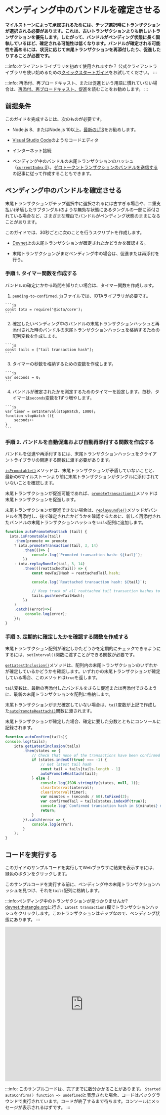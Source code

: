 # ペンディング中のバンドルを確定させる
<!-- # Confirm a pending bundle -->

**マイルストーンによって承認されるためには、チップ選択時にトランザクションが選択される必要があります。これは、古いトランザクションよりも新しいトランザクションを優先します。したがって、バンドルがペンディング状態に長く固執しているほど、確定される可能性は低くなります。バンドルが確定される可能性を高めるには、状況に応じて末尾トランザクションを再添付したり、促進したりすることが必要です。**
<!-- **To be approved by a milestone, a transaction must be selected during tip selection, which favors new transactions over old ones. Therefore, the longer a bundle is stuck in a pending state, the less likely it is to be confirmed. To increase the chances of a bundle being confirmed, you can reattach and promote its tail transaction, depending on the circumstances.** -->

:::info:クライアントライブラリを初めて使用されますか？
公式クライアントライブラリを使い始めるための[クイックスタートガイド](root://getting-started/0.1/tutorials/get-started.md)をお試してください。
:::
<!-- :::info:First time using a client library? -->
<!-- [Try our quickstart guide](root://getting-started/0.1/tutorials/get-started.md) for getting started with the official client libraries. -->
<!-- ::: -->

:::info:
再添付、再ブロードキャスト、または促進という用語に慣れていない場合は、[再添付、再ブロードキャスト、促進](../concepts/reattach-rebroadcast-promote.md)を読むことをお勧めします。
:::
<!-- :::info: -->
<!-- If you're unfamiliar with the terms reattach, rebroadcast, or promote, we recommend that you [read about these concepts](../concepts/reattach-rebroadcast-promote.md). -->
<!-- ::: -->

## 前提条件
<!-- ## Prerequisites -->

このガイドを完成するには、次のものが必要です。
<!-- To complete this guide, you need the following: -->

* Node.js 8、またはNode.js 10以上。[最新のLTS](https://nodejs.org/en/download/)をお勧めします。
<!-- * Node.js 8, or Node.js 10 or higher. We recommend the [latest LTS](https://nodejs.org/en/download/). -->
* [Visual Studio Code](https://code.visualstudio.com/Download)のようなコードエディタ
<!-- * A code editor such as [Visual Studio Code](https://code.visualstudio.com/Download) -->
* インターネット接続
<!-- * An Internet connection -->
* ペンディング中のバンドルの末尾トランザクションのハッシュ（[`currentIndex` 0](../references/structure-of-a-bundle.md)）。[ゼロトークントランザクションのバンドルを送信する](../how-to-guides/send-bundle.md)の記事に従って作成することもできます。
<!-- * A tail transaction hash ([`currentIndex` 0](../references/structure-of-a-bundle.md)) from any pending bundle. You can create one by following the ['Send a bundle of zero-value transactions' guide](../how-to-guides/send-bundle.md) -->

## ペンディング中のバンドルを確定させる
<!-- ## Confirm a pending bundle -->

末尾トランザクションがチップ選択中に選択されるには古すぎる場合や、二重支払い(矛盾したサブタングル)のような無効な状態にあるタングルの一部に添付されている場合など、さまざまな理由でバンドルがペンディング状態のままになることがあります。
<!-- A bundle can be stuck in a pending state for many reasons, for example if its tail transaction is too old to be selected during tip selection or if it's attached to a part of the Tangle that leads to an invalid state such as a double-spend (inconsistent subtangle). -->

このガイドでは、30秒ごとに次のことを行うスクリプトを作成します。
<!-- In this guide, you'll create a script that does the following every 30 seconds: -->

* [Devnet](root://getting-started/0.1/references/iota-networks.md#devnet)上の末尾トランザクションが確定されたかどうかを確認する。
<!-- * Check if a tail transaction on the [Devnet](root://getting-started/0.1/references/iota-networks.md#devnet) has been confirmed -->
* 末尾トランザクションがまだペンディング中の場合は、促進または再添付を行う。
<!-- * If the tail transaction is still pending, promote or reattach it -->

### 手順 1. タイマー関数を作成する
<!-- ### Step 1. Create a timer function -->

バンドルの確定にかかる時間を知りたい場合は、タイマー関数を作成します。
<!-- If you want to know how long it took for a bundle to be confirmed, create a timer function. -->

1. `pending-to-confirmed.js`ファイルでは、IOTAライブラリが必要です。
  <!-- 1. In the pending-to-confirmed.js file, require the IOTA library -->

    ```js
    const Iota = require('@iota/core');
    ```

2. 確定したいペンディング中のバンドルの末尾トランザクションハッシュと再添付された時のバンドルの末尾トランザクションハッシュを格納するための配列変数を作成します。
  <!-- 2. Create a variable to store the tail transaction hash of the pending bundle that you want to confirm as well as the tail transaction hashes of any future reattached bundles -->

    ```js
    const tails = ["tail transaction hash"];
    ```

3. タイマーの秒数を格納するための変数を作成します。
  <!-- 3. Create a variable to store the number of seconds for the timer -->

    ```js
    var seconds = 0;
    ```

4. バンドルが確定されたかを測定するためのタイマーを設定します。毎秒、タイマーは`seconds`変数を1ずつ増やします。
  <!-- 4. Set the timer to measure how long it takes for the bundle to be confirmed. Every second, the timer will increment the `seconds` variable by one. -->

    ```js
    var timer = setInterval(stopWatch, 1000);
    function stopWatch (){
        seconds++
    }
    ```

### 手順 2. バンドルを自動促進および自動再添付する関数を作成する
<!-- ### Step 2. Create a function to auto-promote and auto-reattach bundles -->

バンドルを促進や再添付するには、末尾トランザクションハッシュをクライアントライブラリの関連する関数に渡す必要があります。
<!-- To promote and reattach a bundle, you need to pass its tail transaction hash to the relevant function in the client library. -->

[`isPromotable()`](https://github.com/iotaledger/iota.js/blob/next/api_reference.md#module_core.isPromotable)メソッドは、末尾トランザクションが矛盾していないことと、最新の6マイルストーンより前に末尾トランザクションがタングルに添付されていないことを確認します。
<!-- The [`isPromotable()`](https://github.com/iotaledger/iota.js/blob/next/api_reference.md#module_core.isPromotable) method checks if the tail transaction is consistent and was not attached to the Tangle before the most recent 6 milestones. -->

末尾トランザクションが促進可能であれば、[`promoteTransaction()`](https://github.com/iotaledger/iota.js/blob/next/api_reference.md#module_core.promoteTransaction)メソッドは末尾トランザクションを促進します。
<!-- If the tail transaction is promotable, the [`promoteTransaction()`](https://github.com/iotaledger/iota.js/blob/next/api_reference.md#module_core.promoteTransaction) method promotes it. -->

末尾トランザクションが促進できない場合は、[`replayBundle()`](https://github.com/iotaledger/iota.js/blob/next/api_reference.md#module_core.replayBundle)メソッドがバンドルを再添付し、後で確定されたかどうかを確認するために、新しく再添付されたバンドルの末尾トランザクションハッシュを`tails`配列に追加します。
<!-- If the tail transaction isn't promotable, the [`replayBundle()`](https://github.com/iotaledger/iota.js/blob/next/api_reference.md#module_core.replayBundle) method reattaches the bundle, then the new reattached bundle's tail transaction hash is added to the `tails` array so that it can be checked for confirmation later on. -->

```js
function autoPromoteReattach (tail) {
  iota.isPromotable(tail)
    .then(promote => promote
    ? iota.promoteTransaction(tail, 3, 14)
        .then(()=> {
            console.log(`Promoted transaction hash: ${tail}`);
        })
    : iota.replayBundle(tail, 3, 14)
        .then(([reattachedTail]) => {
            const newTailHash = reattachedTail.hash;

            console.log(`Reattached transaction hash: ${tail}`);

            // Keep track of all reattached tail transaction hashes to check for confirmation
            tails.push(newTailHash);
        })
    )
    .catch((error)=>{
         console.log(error);
    });
}
```

### 手順 3. 定期的に確定したかを確認する関数を作成する
<!-- ### Step 3. Create a function to check for confirmation at regular intervals -->

末尾トランザクション配列が確定しかたどうかを定期的にチェックできるようにするには、`setInterval()`関数に渡すことができる関数が必要です。
<!-- To be able to check the array of tail transactions for confirmation at regular intervals, you need a function that can be passed to a `setInterval()` function. -->

[`getLatestInclusion()`](https://github.com/iotaledger/iota.js/blob/next/api_reference.md#module_core.getLatestInclusion)メソッドは、配列内の末尾トランザクションのいずれかが確定しているかどうかを確認します。いずれかの末尾トランザクションが確定している場合、このメソッドは`true`を返します。
<!-- The [`getLatestInclusion()`](https://github.com/iotaledger/iota.js/blob/next/api_reference.md#module_core.getLatestInclusion) method checks if any of the tail transactions in the array have been confirmed. If any of the transactions have been confirmed this method returns `true`. -->

`tail`変数は、最新の再添付したバンドルをさらに促進または再添付できるように、最新の末尾トランザクションを配列に格納します。
<!-- The `tail` variable stores the last tail transaction in the array so that the latest reattachment can be promoted or reattached. -->

末尾トランザクションがまだ確定していない場合は、`tail`変数が上記で作成した[`autoPromoteReattach()`](#create-a-function-to-auto-promote-and-auto-reattach-bundles)関数に渡されます。
<!-- If none of the tail transactions have been confirmed yet, the `tail` variable is passed to the [`autoPromoteReattach()`](#create-a-function-to-auto-promote-and-auto-reattach-bundles) function. -->

末尾トランザクションが確定した場合、確定に要した分数とともにコンソールに記録されます。
<!-- If a tail transaction has been confirmed, it's logged to the console along with the number of minutes it took to confirm. -->

```js
function autoConfirm(tails){
console.log(tails);
    iota.getLatestInclusion(tails)
        .then(states => {
            // Check that none of the transactions have been confirmed
            if (states.indexOf(true) === -1) {
                // Get latest tail hash
                const tail = tails[tails.length - 1]
                autoPromoteReattach(tail);
            } else {
                console.log(JSON.stringify(states, null, 1));
                clearInterval(interval);
                clearInterval(timer);
                var minutes = (seconds / 60).toFixed(2);
                var confirmedTail = tails[states.indexOf(true)];
                console.log(`Confirmed transaction hash in ${minutes} minutes: ${confirmedTail}`);
                return;
            }
        }).catch(error => {
            console.log(error);
        }
    );
}
```

## コードを実行する
<!-- ## Run the code -->

このガイドのサンプルコードを実行してWebブラウザに結果を表示するには、緑色のボタンをクリックします。
<!-- Click the green button to run the sample code in this guide and see the results in the web browser. -->

<!-- Before you run this sample code, find a pending tail transaction hash and store it in the `tails` array. -->
このサンプルコードを実行する前に、ペンディング中の末尾トランザクションハッシュを見つけ、それを`tails`配列に格納します。

  :::info:ペンディング中のトランザクションが見つかりませんか?
  [devnet.thetangle.org](https://devnet.thetangle.org)に行き、`Latest transactions`欄でトランザクションハッシュをクリックします。このトランザクションはチップなので、ペンディング状態にあります。
  :::
  <!-- :::info:Can't find a pending transaction? -->
  <!-- Go to [devnet.thetangle.org](https://devnet.thetangle.org) and click a transaction hash in the Latest transactions box. This transaction is a tip, so it is in a pending state. -->
  <!-- ::: -->

<iframe height="500px" width="100%" src="https://repl.it/@jake91/Confirm-pending-bundle?lite=true" scrolling="no" frameborder="no" allowtransparency="true" allowfullscreen="true" sandbox="allow-forms allow-pointer-lock allow-popups allow-same-origin allow-scripts allow-modals"></iframe>

:::info:
このサンプルコードは、完了までに数分かかることがあります。 `Started autoConfirm() function => undefined`と表示された場合、コードはバックグラウンドで実行されています。コードが終了するまで待ちます。コンソールにメッセージが表示されるはずです。
:::
<!-- :::info: -->
<!-- This sample code may take a few minutes to complete. If you see `Started autoConfirm() function => undefined`, the code is running in the background. Wait until the code finishes. You should see messages appear in the console. -->
<!-- ::: -->
